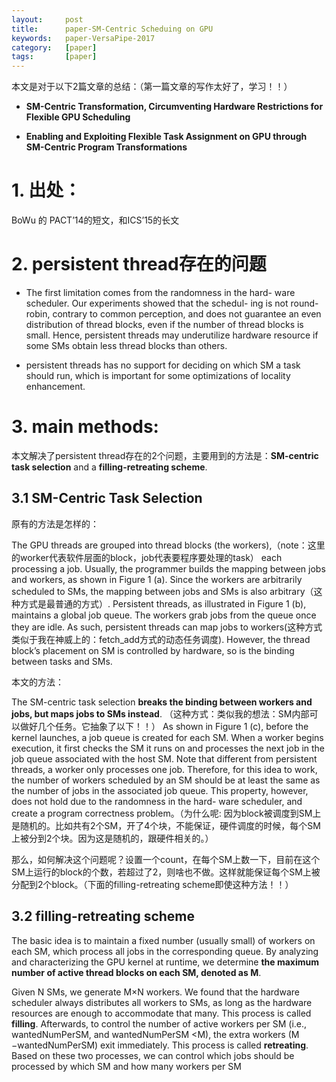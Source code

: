 ```yaml
---
layout:     post
title:      paper-SM-Centric Scheduing on GPU
keywords:   paper-VersaPipe-2017
category:   [paper]
tags:       [paper]
---
```




本文是对于以下2篇文章的总结：（第一篇文章的写作太好了，学习！！）

 - **SM-Centric Transformation, Circumventing Hardware Restrictions for Flexible GPU Scheduling**

- **Enabling and Exploiting Flexible Task Assignment on GPU through SM-Centric Program Transformations**



# 1. 出处：

BoWu 的 PACT’14的短文，和ICS’15的长文



# 2. persistent thread存在的问题

- The first limitation comes from the randomness in the hard- ware scheduler. Our experiments showed that the schedul- ing is not round-robin, contrary to common perception, and does not guarantee an even distribution of thread blocks, even if the number of thread blocks is small. Hence, persistent threads may underutilize hardware resource if some SMs obtain less thread blocks than others.

- persistent threads has no support for deciding on which SM a task should run, which is important for some optimizations of locality enhancement.


# 3. main methods:

本文解决了persistent thread存在的2个问题，主要用到的方法是：**SM-centric task selection** and a **filling-retreating scheme**.


## 3.1 SM-Centric Task Selection

原有的方法是怎样的：

The GPU threads are grouped into thread blocks (the workers),（note：这里的worker代表软件层面的block，job代表要程序要处理的task） each processing a job. Usually, the programmer builds the mapping between jobs and workers, as shown in Figure 1 (a). Since the workers are arbitrarily scheduled to SMs, the mapping between jobs and SMs is also arbitrary（这种方式是最普通的方式）. Persistent threads, as illustrated in Figure 1 (b), maintains a global job queue. The workers grab jobs from the queue once they are idle. As such, persistent threads can map jobs to workers(这种方式类似于我在神威上的：fetch_add方式的动态任务调度). However, the thread block’s placement on SM is controlled by hardware, so is the binding between tasks and SMs. 

本文的方法：

The SM-centric task selection  **breaks the binding between workers and jobs, but maps jobs to SMs instead**. 
（这种方式：类似我的想法：SM内部可以做好几个任务。它抽象了以下！！）
As shown in Figure 1 (c), before the kernel launches, a job queue is created for each SM. 
When a worker begins execution, it first checks the SM it runs on and processes the next job in the job queue associated with the host SM.  Note that different from persistent threads, a worker only processes one job. 
Therefore, for this idea to work, the number of workers scheduled by an SM should be at least the same as the number of jobs in the associated job queue. This property, however, does not hold due to the randomness in the hard- ware scheduler, and create a program correctness problem。（为什么呢: 因为block被调度到SM上是随机的。比如共有2个SM，开了4个块，不能保证，硬件调度的时候，每个SM上被分到2个块。因为这是随机的，跟硬件相关的。）

那么，如何解决这个问题呢？设置一个count，在每个SM上数一下，目前在这个SM上运行的block的个数，若超过了2，则啥也不做。这样就能保证每个SM上被分配到2个block。（下面的filling-retreating scheme即使这种方法！！）


## 3.2 filling-retreating scheme

The basic idea is to maintain a fixed number (usually small) of workers on each SM, which process all jobs in the corresponding queue. By analyzing and characterizing the GPU kernel at runtime, we determine **the maximum number of active thread blocks on each SM, denoted as M**. 

Given N SMs, we generate M×N workers. We found that the hardware scheduler always distributes all workers to SMs, as long as the hardware resources are enough to accommodate that many. This process is called **filling**. 
Afterwards, to control the number of active workers per SM (i.e., wantedNumPerSM, and wantedNumPerSM <M),
the extra workers (M −wantedNumPerSM) exit immediately. 
This process is called **retreating**. 
Based on these two processes, we can control which jobs should be processed by which SM and how many workers per SM